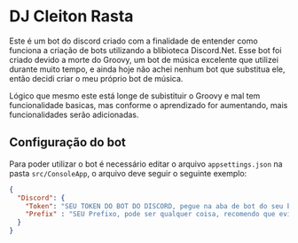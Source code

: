 ﻿# DJ Cleiton Rasta

Este é um bot do discord criado com a finalidade de entender como funciona a criação de bots utilizando a blibioteca Discord.Net.
Esse bot foi criado devido a morte do Groovy, um bot de música excelente que utilizei durante muito tempo, e ainda hoje não achei nenhum bot que substitua ele, então decidi criar o meu próprio bot de música.

Lógico que mesmo este está longe de subistituir o Groovy e mal tem funcionalidade basicas, mas conforme o aprendizado for aumentando, mais funcionalidades serão adicionadas.

## Configuração do bot

Para poder utilizar o bot é necessário editar o arquivo `appsettings.json` na pasta `src/ConsoleApp`, o arquivo deve seguir o seguinte exemplo:

```json
{
  "Discord": {
    "Token": "SEU TOKEN DO BOT DO DISCORD, pegue na aba de bot do seu bot no discord developer portal",
    "Prefix" : "SEU Prefixo, pode ser qualquer coisa, recomendo que evite prefixes de outros bots, eu costumo usar &"
  }
}
```
